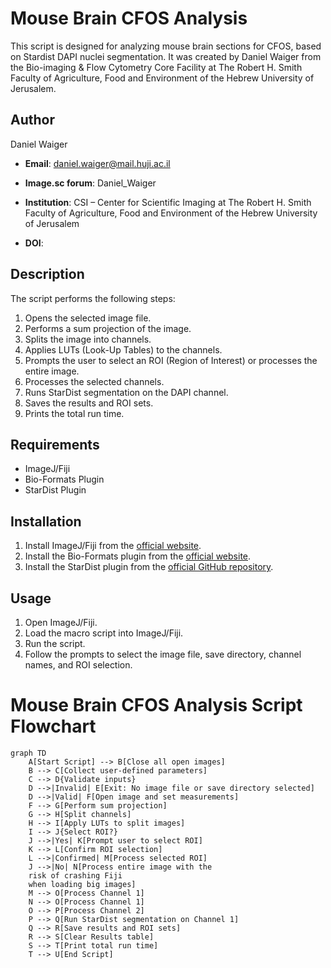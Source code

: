 # Mouse Brain CFOS Analysis

This script is designed for analyzing mouse brain sections for CFOS, based on Stardist DAPI nuclei segmentation.
It was created by Daniel Waiger from the Bio-imaging & Flow Cytometry Core Facility at The Robert H. Smith Faculty of Agriculture, Food and Environment of the Hebrew University of Jerusalem.

## Author

Daniel Waiger
- **Email**: daniel.waiger@mail.huji.ac.il
- **Image.sc forum**: Daniel_Waiger

- **Institution**: CSI – Center for Scientific Imaging at The Robert H. Smith Faculty of Agriculture, Food and Environment of the Hebrew University of Jerusalem
- **DOI**: 

## Description

The script performs the following steps:
1. Opens the selected image file.
2. Performs a sum projection of the image.
3. Splits the image into channels.
4. Applies LUTs (Look-Up Tables) to the channels.
5. Prompts the user to select an ROI (Region of Interest) or processes the entire image.
6. Processes the selected channels.
7. Runs StarDist segmentation on the DAPI channel.
8. Saves the results and ROI sets.
9. Prints the total run time.

## Requirements

- ImageJ/Fiji
- Bio-Formats Plugin
- StarDist Plugin

## Installation

1. Install ImageJ/Fiji from the [official website](https://imagej.net/software/fiji/downloads).
2. Install the Bio-Formats plugin from the [official website](https://www.openmicroscopy.org/bio-formats/downloads/).
3. Install the StarDist plugin from the [official GitHub repository](https://github.com/stardist/stardist).

## Usage

1. Open ImageJ/Fiji.
2. Load the macro script into ImageJ/Fiji.
3. Run the script.
4. Follow the prompts to select the image file, save directory, channel names, and ROI selection.

# Mouse Brain CFOS Analysis Script Flowchart
```mermaid
graph TD
    A[Start Script] --> B[Close all open images]
    B --> C[Collect user-defined parameters]
    C --> D{Validate inputs}
    D -->|Invalid| E[Exit: No image file or save directory selected]
    D -->|Valid| F[Open image and set measurements]
    F --> G[Perform sum projection]
    G --> H[Split channels]
    H --> I[Apply LUTs to split images]
    I --> J{Select ROI?}
    J -->|Yes| K[Prompt user to select ROI]
    K --> L[Confirm ROI selection]
    L -->|Confirmed| M[Process selected ROI]
    J -->|No| N[Process entire image with the
    risk of crashing Fiji
    when loading big images]
    M --> O[Process Channel 1]
    N --> O[Process Channel 1]
    O --> P[Process Channel 2]
    P --> Q[Run StarDist segmentation on Channel 1]
    Q --> R[Save results and ROI sets]
    R --> S[Clear Results table]
    S --> T[Print total run time]
    T --> U[End Script]
```
